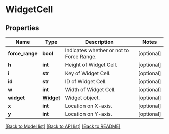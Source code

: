 # WidgetCell

## Properties
Name | Type | Description | Notes
------------ | ------------- | ------------- | -------------
**force_range** | **bool** | Indicates whether or not to Force Range. | [optional] 
**h** | **int** | Height of Widget Cell. | [optional] 
**i** | **str** | Key of Widget Cell. | [optional] 
**id** | **str** | ID of Widget Cell. | [optional] 
**w** | **int** | Width of Widget Cell. | [optional] 
**widget** | [**Widget**](Widget.md) | Widget object. | [optional] 
**x** | **int** | Location on X-axis. | [optional] 
**y** | **int** | Location on Y-axis. | [optional] 

[[Back to Model list]](../README.md#documentation-for-models) [[Back to API list]](../README.md#documentation-for-api-endpoints) [[Back to README]](../README.md)


